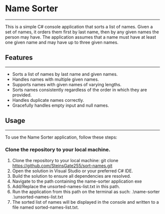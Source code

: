 # Name Sorter
___________

This is a simple C# console application that sorts a list of names. Given a set of names, it orders them first by last name, then by any given names the person may have. The application assumes that a name must have at least one given name and may have up to three given names.


## Features
_________

- Sorts a list of names by last name and given names.
- Handles names with multiple given names.
- Supports names with given names of varying lengths.
- Sorts names consistently regardless of the order in which they are provided.
- Handles duplicate names correctly.
- Gracefully handles empty input and null names.


## Usage
______
To use the Name Sorter application, follow these steps:

### Clone the repository to your local machine.
1. Clone the repository to your local machine:
git clone https://github.com/SteinsGate255/sort-names.git
2. Open the solution in Visual Studio or your preferred C# IDE.
3. Build the solution to ensure all dependencies are resolved.
4. Navigate to the path containing the name-sorter application exe
5. Add/Replace the unsorted-names-list.txt in this path.
6. Run the application from this path on the terminal as such: .\name-sorter .\unsorted-names-list.txt
7. The sorted list of names will be displayed in the console and written to a file named sorted-names-list.txt.
